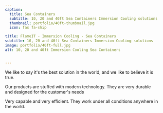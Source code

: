 ```yaml
---
caption:
  title: Sea Containers
  subtitle: 10, 20 and 40ft Sea Containers Immersion Cooling solutions
  thumbnail: portfolio/40ft-thumbnail.jpg
  icon: fas fa-ship

title: FlameIT - Immersion Cooling - Sea Containers
subtitle: 10, 20 and 40ft Sea Containers Immersion Cooling solutions
image: portfolio/40ft-full.jpg
alt: 10, 20 and 40ft Immersion Cooling Sea Containers


---
```

We like to say it's the best solution in the world, and we like to believe it is true.

Our products are stuffed with modern technology.
They are very durable and designed for the customer's needs

Very capable and very efficient. They work under all conditions anywhere in the world.
